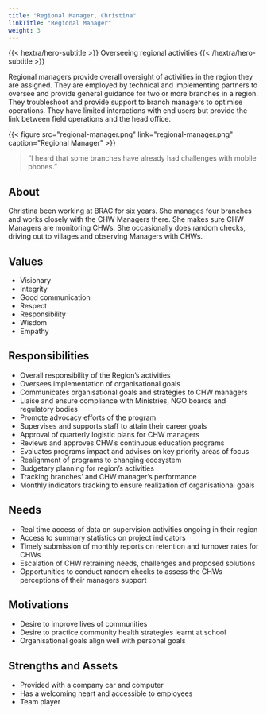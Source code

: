 ```yaml
---
title: "Regional Manager, Christina"
linkTitle: "Regional Manager"
weight: 3
---
```


{{< hextra/hero-subtitle >}}
  Overseeing regional activities
{{< /hextra/hero-subtitle >}}

Regional managers provide overall oversight of activities in the region they are assigned. They are employed by technical and implementing partners to oversee and provide general guidance for two or more branches in a region. They troubleshoot and provide support to branch managers to optimise operations. They have limited interactions with end users but provide the link between field operations and the head office.

{{< figure src="regional-manager.png" link="regional-manager.png" caption="Regional Manager" >}}

> “I heard that some branches have already had challenges with mobile phones.”

## About

Christina been working at BRAC for six years. She manages four branches and works closely with the CHW Managers there. She makes sure CHW Managers are monitoring CHWs. She occasionally does random checks, driving out to villages and observing Managers with CHWs.

## Values

- Visionary
- Integrity
- Good communication
- Respect
- Responsibility
- Wisdom
- Empathy


## Responsibilities

- Overall responsibility of the Region’s activities
- Oversees implementation of organisational goals 
- Communicates organisational goals and strategies to CHW managers
- Liaise and ensure compliance with Ministries, NGO boards and regulatory bodies
- Promote advocacy efforts of the program
- Supervises and supports staff to attain their career goals
- Approval of quarterly logistic plans for CHW managers
- Reviews and approves CHW’s continuous education programs
- Evaluates programs impact and advises on key priority areas of focus
- Realignment of programs to changing ecosystem
- Budgetary planning for region’s activities
- Tracking branches’ and CHW manager’s performance
- Monthly indicators tracking to ensure realization of organisational goals


## Needs

- Real time access of data on supervision activities ongoing in their region
- Access to summary statistics on project indicators
- Timely submission of monthly reports on retention and turnover rates for CHWs
- Escalation of CHW retraining needs, challenges and proposed solutions
- Opportunities to conduct random checks to assess the CHWs perceptions of their managers support


## Motivations

- Desire to improve lives of communities
- Desire to practice community health strategies learnt at school
- Organisational goals align well with personal goals


## Strengths and Assets

- Provided with a company car and computer
- Has a welcoming heart and accessible to employees
- Team player
